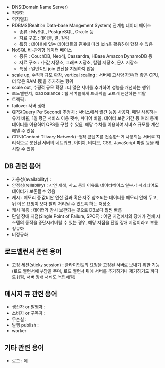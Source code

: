 * DNS(Domain Name Server)
* 직렬화
* 역직렬화
* RDBMS(Realtion Data-base Mangement System) 관계형 데이터 베이스
  * 종류 : MySQL, PostgreSQL, Oracle 등
  * 자료 구조 : 테이블, 열, 칼럼
  * 특징 : 테이블에 있는 데이터들의 관계에 따라 join을 활용하여 합칠 수 있음
* NoSQL 비-관계형 데이터 베이스
  * 종류 : CouchDB, Neo4j, Cassandra, HBase Amazon DynamoDB 등
  * 자료 구조 : 키-값 저장소, 그래프 저장소, 칼럼 저장소, 문서 저장소 
  * 특징 : 일반적인 join 연산을 지원하지 않음
* scale up, 수직적 규모 확장, vertical scaling : 서버에 고사양 자원(더 좋은 CPU, 더 많은 RAM 등)을 추가하는 행위
* scale out, 수평적 규모 확장 : 더 많은 서버를 추가하여 성능을 개선하는 행위
* 로드밸런서, load balance : 웹 서버들에게 트래픽을 고르게 분산하는 역활
* 트랙픽 : 
* failover 서버 장애
* QPS(Query Per Second) 추정치 : 서비스에서 월간 능동 사용자, 매일 사용하는 유저 비율, 1일 평균 서비스 이용 횟수, 미디어 비율, 데이터 보관 기간 등 여러 통계 데이터를 이용하여 QPS를 구할 수 있음, 해당 수치를 이용하여 서비스 규모를 계산해낼 수 있음
* CDN(Content Dilivery Network) :정적 콘텐츠를 전송한느게 사용되는 서버로 지리적으로 분산된 서버의 네트워크, 이미지, 비디오, CSS, JavaScript 파일 등을 캐시할 수 있음

## DB 관련 용어
* 가용성(availability) : 
* 안정성(reliability) : 자연 재해, 사고 등의 이유로 데이터베이스 일부가 파괴되어도 데이터가 보존될 수 있음
* 캐시 : 메모리 중 값비싼 연산 결과 혹은 자주 참조되는 데이터를 메모리 안에 두고, 뒤 이은 요청이 보다 빨리 처리될 수 있도록 하는 저장소
* 캐시 계층 : 데이터가 잠시 보관되는 곳으로 DB보다 훨씬 빠름
* 단일 장애 지점(Single Point of Failure, SPOF) : 어떤 지점에서의 장애가 전체 시스템의 동작을 중단시켜버릴 수 있는 경우, 해당 지점을 단일 장애 지점이라고 부름
* 정규화
* 비정규화

## 로드밸런서 관련 용어
* 고정 세션(sticky session) : 클라이언트의 요청을 고정된 서버로 보내기 위한 기능 (로드 밸런서에 부담을 주며, 로드 밸런서 뒤에 서버를 추가하거나 제거하기도 까다로워짐, 서버 장애 처리도 복잡해짐)

## 메시지 큐 관련 용어
* 생산자 or 발행자 : 
* 소비자 or 구독자 :
* 무손실 : 
* 발행 publish : 
* worker


## 기타 관련 용어
* 로그 : 에